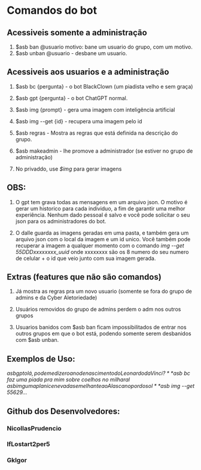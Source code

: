# Comandos do bot 

## Acessiveis somente a administração
 1. $asb ban @usuario motivo: bane um usuario do grupo, com um motivo.
 2. $asb unban @usuario - desbane um usuario.

## Acessiveis aos usuarios e a administração
 1. $asb bc {pergunta} - o bot BlackClown (um piadista velho e sem graça)

 2. $asb gpt {pergunta} - o bot ChatGPT normal.

 3. $asb img {prompt} - gera uma imagem com inteligência artificial

 4. $asb img --get {id} - recupera uma imagem pelo id

 5. $asb regras - Mostra as regras que está definida na descrição do grupo.

 6. $asb makeadmin - lhe promove a administrador (se estiver no grupo de administração)

 7. No privaddo, use *$img* para gerar imagens

 ## OBS:
  1. O gpt tem grava todas as mensagens em um arquivo json. O motivo é gerar um historico para cada individuo, a fim de garantir uma melhor experiência. Nenhum dado pessoal é salvo e você pode solicitar o seu json para os administradores do bot.

  2. O dalle guarda as imagens geradas em uma pasta, e também gera um arquivo json com o local da imagem e um id unico. Você também pode recuperar a imagem a qualquer momento com o comando *img --get 55DDDxxxxxxxx_uuid* onde xxxxxxxx são os 8 numero do seu numero de celular + o id que veio junto com sua imagem gerada.

## Extras (features que não são comandos)

 1. Já mostra as regras pra um novo usuario (somente se fora do grupo de admins e da Cyber Aletoriedade)

 2. Usuários removidos do grupo de admins perdem o adm nos outros grupos

 3. Usuarios banidos com $asb ban ficam impossibilitados de entrar nos outros grupos em que o bot está, podendo somente serem desbanidos com $asb unban.

## Exemplos de Uso:
  *$asb gpt olá, pode me dizer o ano de nascimento do Leonardo da Vinci?*
  *$asb bc faz uma piada pra mim sobre coelhos no milharal*
  *$asb img uma planice nevada semelhante ao Alasca no por do sol*
  *$asb img --get 55629...*

## Github dos Desenvolvedores:
 ### NicollasPrudencio
 ### IfLostart2per5
 ### GkIgor
  
